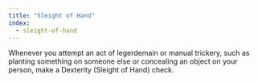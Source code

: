 ```yaml
---
title: "Sleight of Hand"
index:
  - sleight-of-hand
---
```

Whenever you attempt an act of legerdemain or manual trickery, such as planting something on someone else or concealing an object on your person, make a Dexterity (Sleight of Hand) check.
